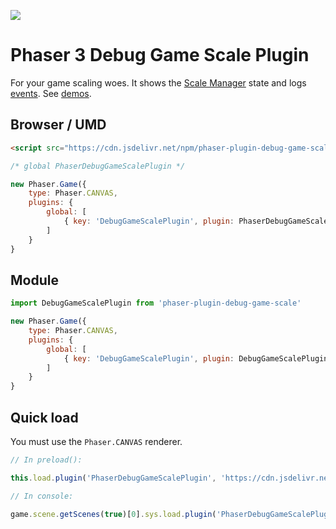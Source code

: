 ![](https://repository-images.githubusercontent.com/314664684/cf308080-d4ba-11eb-8edd-6786eb2fc0d2)

Phaser 3 Debug Game Scale Plugin
================================

For your game scaling woes. It shows the [Scale Manager](https://newdocs.phaser.io/docs/3.80.1/Phaser.Scale.ScaleManager) state and logs [events](https://newdocs.phaser.io/docs/3.80.1/Phaser.Scale.Events). See [demos](https://codepen.io/collection/aMWjwK).

Browser / UMD
-------------

```html
<script src="https://cdn.jsdelivr.net/npm/phaser-plugin-debug-game-scale@4.1.0"></script>
```

```js
/* global PhaserDebugGameScalePlugin */

new Phaser.Game({
    type: Phaser.CANVAS,
    plugins: {
        global: [
            { key: 'DebugGameScalePlugin', plugin: PhaserDebugGameScalePlugin, start: true }
        ]
    }
}
```

Module
------

```js
import DebugGameScalePlugin from 'phaser-plugin-debug-game-scale'

new Phaser.Game({
    type: Phaser.CANVAS,
    plugins: {
        global: [
            { key: 'DebugGameScalePlugin', plugin: DebugGameScalePlugin, start: true }
        ]
    }
}
```

Quick load
----------

You must use the `Phaser.CANVAS` renderer.

```js
// In preload():

this.load.plugin('PhaserDebugGameScalePlugin', 'https://cdn.jsdelivr.net/npm/phaser-plugin-debug-game-scale@4.1.0', true)
```

```js
// In console:

game.scene.getScenes(true)[0].sys.load.plugin('PhaserDebugGameScalePlugin', 'https://cdn.jsdelivr.net/npm/phaser-plugin-debug-game-scale@4.1.0', true).start()
```
